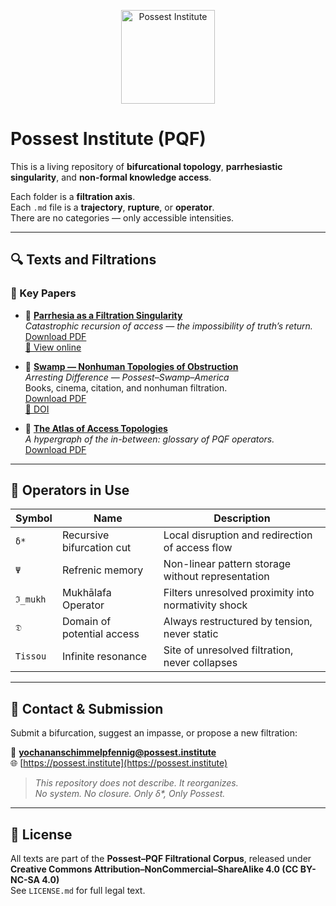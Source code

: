 <p align="center">
  <img src="logo_insty.jpeg" alt="Possest Institute" width="150"/>
</p>


# Possest Institute (PQF)

This is a living repository of **bifurcational topology**, **parrhesiastic singularity**, and **non-formal knowledge access**.

Each folder is a **filtration axis**.  
Each `.md` file is a **trajectory**, **rupture**, or **operator**.  
There are no categories — only accessible intensities.

---

## 🔍 Texts and Filtrations

### 🔴 Key Papers

- 📄 **[Parrhesia as a Filtration Singularity](parrhesia.md)**  
  *Catastrophic recursion of access — the impossibility of truth’s return.*  
  [Download PDF](parrhesia.pdf)  
  [🔗 View online](https://yochanan62.github.io/possest-institute/parrhesia.pdf)

- 🌊 **[Swamp — Nonhuman Topologies of Obstruction](swamp.md)**  
  *Arresting Difference — Possest–Swamp–America*  
  Books, cinema, citation, and nonhuman filtration.  
  [Download PDF](swamp.pdf)  
  [🔗 DOI](https://doi.org/10.5281/zenodo.15498428)

- 📐 **[The Atlas of Access Topologies](access-atlas.md)**  
  *A hypergraph of the in-between: glossary of PQF operators.*  
  [Download PDF](atlas.pdf)

---

## 🔧 Operators in Use

| Symbol   | Name                       | Description                                         |
| -------- | -------------------------- | --------------------------------------------------- |
| `δ*`     | Recursive bifurcation cut  | Local disruption and redirection of access flow     |
| `Ψ`      | Refrenic memory            | Non-linear pattern storage without representation   |
| `ℑ_mukh` | Mukhālafa Operator         | Filters unresolved proximity into normativity shock |
| `𝔇`      | Domain of potential access | Always restructured by tension, never static        |
| `Tissou` | Infinite resonance         | Site of unresolved filtration, never collapses      |

---

## 📡 Contact & Submission

Submit a bifurcation, suggest an impasse, or propose a new filtration:

📧 **yochananschimmelpfennig@possest.institute**  
🌐 [https://possest.institute](https://possest.institute)

> *This repository does not describe. It reorganizes.*  
> *No system. No closure. Only δ\*, Only Possest.*

---

## 🧾 License

All texts are part of the **Possest–PQF Filtrational Corpus**, released under  
**Creative Commons Attribution–NonCommercial–ShareAlike 4.0 (CC BY-NC-SA 4.0)**  
See `LICENSE.md` for full legal text.

